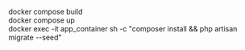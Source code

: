 docker compose build <br>
docker compose up <br>
docker exec -it app_container sh -c "composer install && php artisan migrate --seed" <br>
